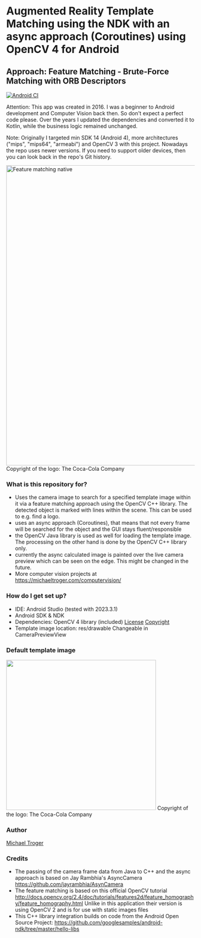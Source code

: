 # Augmented Reality Template Matching using the NDK with an async approach (Coroutines) using OpenCV 4 for Android
## Approach: Feature Matching - Brute-Force Matching with ORB Descriptors
[![Android CI](https://github.com/michaeltroger/feature-matching-native-android/actions/workflows/android.yml/badge.svg)](https://github.com/michaeltroger/feature-matching-native-android/actions/workflows/android.yml)

Attention: This app was created in 2016. I was a beginner to Android development and Computer Vision back then. So don't expect a perfect code please. Over the years I updated the dependencies and converted it to Kotlin, while the business logic remained unchanged.

Note: Originally I targeted min SDK 14 (Android 4), more architectures ("mips", "mips64", "armeabi") and OpenCV 3 with this project. Nowadays the repo uses newer versions. If you need to support older devices, then you can look back in the repo's Git history.

<img src="/screenshots/demo.gif" alt="Feature matching native" width="800px"/>
Copyright of the logo: The Coca-Cola Company

### What is this repository for?
* Uses the camera image to search for a specified template image within it via a feature matching approach using the OpenCV C++ library. The detected object is marked with lines within the scene. This can be used to e.g. find a logo.
* uses an async approach (Coroutines), that means that not every frame will be searched for the object and the GUI stays fluent/responsible
* the OpenCV Java library is used as well for loading the template image. The processing on the other hand is done by the OpenCV C++ library only. 
* currently the async calculated image is painted over the live camera preview which can be seen on the edge. This might be changed in the future.
* More computer vision projects at https://michaeltroger.com/computervision/

### How do I get set up?
* IDE: Android Studio (tested with 2023.3.1)
* Android SDK & NDK
* Dependencies: OpenCV 4 library (included) [License](/opencv/LICENSE) [Copyright](/opencv/COPYRIGHT)
* Template image location: res/drawable Changeable in CameraPreviewView

### Default template image
<img src="/app/src/main/res/drawable/coca_cola.bmp" alt="" width="400px"/>
Copyright of the logo: The Coca-Cola Company

### Author ###
[Michael Troger](https://michaeltroger.com)

### Credits
* The passing of the camera frame data from Java to C++ and the async approach is based on Jay Rambhia's AsyncCamera  https://github.com/jayrambhia/AsynCamera
* The feature matching is based on this official OpenCV tutorial http://docs.opencv.org/2.4/doc/tutorials/features2d/feature_homography/feature_homography.html Unlike in this application their version is using OpenCV 2 and is for use with static images files
* This C++ library integration builds on code from the Android Open Source Project: https://github.com/googlesamples/android-ndk/tree/master/hello-libs
